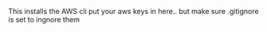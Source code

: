 This installs the AWS cli
put your aws keys in here.. but make sure .gitignore is set to ingnore them
